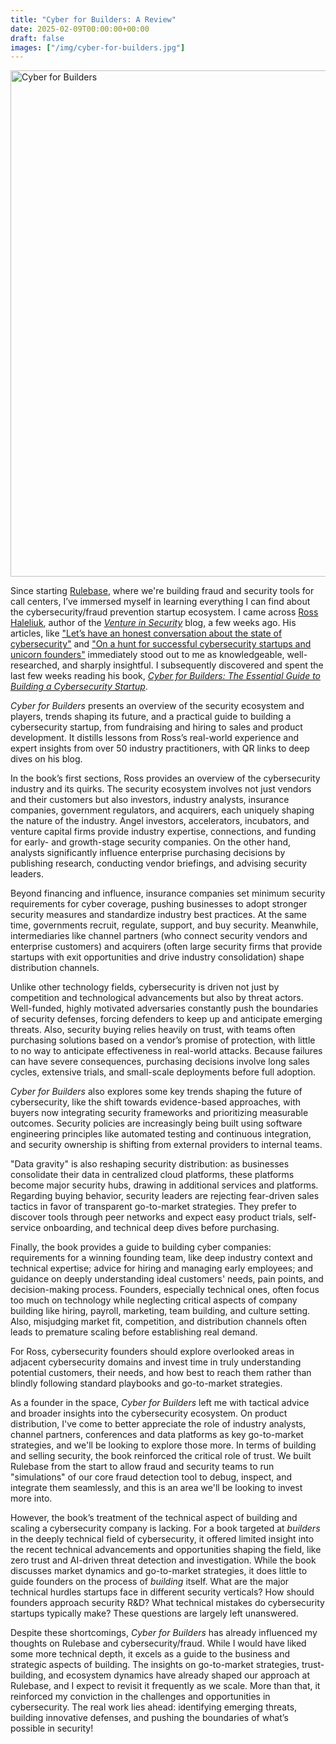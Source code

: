 ```yaml
---
title: "Cyber for Builders: A Review"
date: 2025-02-09T00:00:00+00:00
draft: false
images: ["/img/cyber-for-builders.jpg"]
---
```


<img src="/img/cyber-for-builders.jpg" alt="Cyber for Builders" width="540" height="810">
<!-- <Image alt={My computer desk} src={/static/images/desk.jpg} width={1000} height={735} priority /> -->



Since starting [Rulebase](https://rulebase.co), where we're building fraud and security tools for call centers, I’ve immersed myself in learning everything I can find about the cybersecurity/fraud prevention startup ecosystem. I came across [Ross Haleliuk](https://www.linkedin.com/in/rosshaleliuk/), author of the [_Venture in Security_](https://ventureinsecurity.net/) blog, a few weeks ago. His articles, like ["Let’s have an honest conversation about the state of cybersecurity"](https://ventureinsecurity.net/p/lets-have-an-honest-conversation) and ["On a hunt for successful cybersecurity startups and unicorn founders"](https://ventureinsecurity.net/p/on-a-hunt-for-successful-cybersecurity) immediately stood out to me as knowledgeable, well-researched, and sharply insightful. I subsequently discovered and spent the last few weeks reading his book, [_Cyber for Builders: The Essential Guide to Building a Cybersecurity Startup_](https://ventureinsecurity.net/p/cyber-for-builders).

_Cyber for Builders_ presents an overview of the security ecosystem and players, trends shaping its future, and a practical guide to building a cybersecurity startup, from fundraising and hiring to sales and product development. It distills lessons from Ross’s real-world experience and expert insights from over 50 industry practitioners, with QR links to deep dives on his blog.

In the book’s first sections, Ross provides an overview of the cybersecurity industry and its quirks. The security ecosystem involves not just vendors and their customers but also investors, industry analysts, insurance companies, government regulators, and acquirers, each uniquely shaping the nature of the industry. Angel investors, accelerators, incubators, and venture capital firms provide industry expertise, connections, and funding for early- and growth-stage security companies. On the other hand, analysts significantly influence enterprise purchasing decisions by publishing research, conducting vendor briefings, and advising security leaders.

Beyond financing and influence, insurance companies set minimum security requirements for cyber coverage, pushing businesses to adopt stronger security measures and standardize industry best practices. At the same time, governments recruit, regulate, support, and buy security. Meanwhile, intermediaries like channel partners (who connect security vendors and enterprise customers) and acquirers (often large security firms that provide startups with exit opportunities and drive industry consolidation) shape distribution channels.

Unlike other technology fields, cybersecurity is driven not just by competition and technological advancements but also by threat actors. Well-funded, highly motivated adversaries constantly push the boundaries of security defenses, forcing defenders to keep up and anticipate emerging threats. Also, security buying relies heavily on trust, with teams often purchasing solutions based on a vendor’s promise of protection, with little to no way to anticipate effectiveness in real-world attacks. Because failures can have severe consequences, purchasing decisions involve long sales cycles, extensive trials, and small-scale deployments before full adoption.

_Cyber for Builders_ also explores some key trends shaping the future of cybersecurity, like the shift towards evidence-based approaches, with buyers now integrating security frameworks and prioritizing measurable outcomes. Security policies are increasingly being built using software engineering principles like automated testing and continuous integration, and security ownership is shifting from external providers to internal teams.

"Data gravity" is also reshaping security distribution: as businesses consolidate their data in centralized cloud platforms, these platforms become major security hubs, drawing in additional services and platforms. Regarding buying behavior, security leaders are rejecting fear-driven sales tactics in favor of transparent go-to-market strategies. They prefer to discover tools through peer networks and expect easy product trials, self-service onboarding, and technical deep dives before purchasing.

Finally, the book provides a guide to building cyber companies: requirements for a winning founding team, like deep industry context and technical expertise; advice for hiring and managing early employees; and guidance on deeply understanding ideal customers' needs, pain points, and decision-making process. Founders, especially technical ones, often focus too much on technology while neglecting critical aspects of company building like hiring, payroll, marketing, team building, and culture setting. Also, misjudging market fit, competition, and distribution channels often leads to premature scaling before establishing real demand.

For Ross, cybersecurity founders should explore overlooked areas in adjacent cybersecurity domains and invest time in truly understanding potential customers, their needs, and how best to reach them rather than blindly following standard playbooks and go-to-market strategies.

As a founder in the space, _Cyber for Builders_ left me with tactical advice and broader insights into the cybersecurity ecosystem. On product distribution, I've come to better appreciate the role of industry analysts, channel partners, conferences and data platforms as key go-to-market strategies, and we'll be looking to explore those more. In terms of building and selling security, the book reinforced the critical role of trust. We built Rulebase from the start to allow fraud and security teams to run "simulations" of our core fraud detection tool to debug, inspect, and integrate them seamlessly, and this is an area we'll be looking to invest more into.

However, the book’s treatment of the technical aspect of building and scaling a cybersecurity company is lacking. For a book targeted at _builders_ in the deeply technical field of cybersecurity, it offered limited insight into the recent technical advancements and opportunities shaping the field, like zero trust and AI-driven threat detection and investigation. While the book discusses market dynamics and go-to-market strategies, it does little to guide founders on the process of _building_ itself. What are the major technical hurdles startups face in different security verticals? How should founders approach security R&D? What technical mistakes do cybersecurity startups typically make? These questions are largely left unanswered.

Despite these shortcomings, _Cyber for Builders_ has already influenced my thoughts on Rulebase and cybersecurity/fraud. While I would have liked some more technical depth, it excels as a guide to the business and strategic aspects of building. The insights on go-to-market strategies, trust-building, and ecosystem dynamics have already shaped our approach at Rulebase, and I expect to revisit it frequently as we scale. More than that, it reinforced my conviction in the challenges and opportunities in cybersecurity. The real work lies ahead: identifying emerging threats, building innovative defenses, and pushing the boundaries of what’s possible in security!
